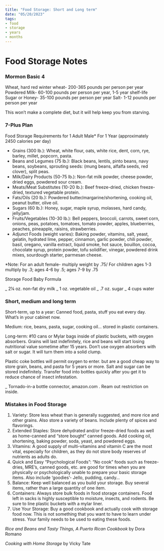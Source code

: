 ```yaml
---
title: "Food Storage: Short and Long term"
date: "05/20/2023"
tags:
- food
- storage
- years
- months
---
```


# Food Storage Notes

### Mormon Basic 4

Wheat, hard red winter wheat- 200-365 pounds per person per year
Powdered Milk- 60-100 pounds per person per year, 1-5 year shelf-life
Sugar or Honey- 35-100 pounds per person per year
Salt- 1-12 pounds per person per year

This won’t make a complete diet, but it will help keep you from starving.

### 7-Plus Plan

Food Storage Requirements for 1 Adult Male* For 1 Year
(approximately 2450 calories per day)

- Grains (300 lb.): Wheat, white flour, oats, white rice, dent, corn, rye, barley, millet, popcorn, pasta.
- Beans and Legumes (75 lb.): Black beans, lentils, pinto beans, navy beans, soybeans, sprouting seeds: (mung beans, alfalfa seeds, red clover), split peas.
- Milk/Dairy Products (50-75 lb.): Non-fat milk powder, cheese powder, dried eggs, powdered sour cream.
- Meats/Meat Substitutes (10-20 lb.): Beef freeze-dried, chicken freeze-dried, textured vegetable protein.
- Fats/Oils (20 lb.): Powdered butter/margarine/shortening, cooking oil, peanut butter, olive oil.
- Sugars (60 lb.): Honey, sugar, maple syrup, molasses, hard candy, jelly/jam.
- Fruits/Vegetables (10-30 lb.): Bell peppers, broccoli, carrots, sweet corn, onions, peas, potatoes, tomatoes, tomato powder, apples, blueberries, peaches, pineapple, raisins, strawberries.
- Adjunct Foods (weight varies): Baking powder, vitamins, salt, yeast, gelatin, hydrated lime, pepper, cinnamon, garlic powder, chili powder, basil, oregano, vanilla extract, liquid smoke, hot sauce, bouillon, cocoa, chocolate syrup, protein powder, tofu solidifier, vinegar, powdered drink mixes, sourdough starter, parmesan cheese.

*Note: For an adult female- multiply weight by .75/ For children ages 1-3 multiply by .3; ages 4-6 by .5; ages 7-9 by .75

Storage Food Baby Formula

_ 2¼ oz. non-fat dry milk
_ 1 oz. vegetable oil
_ .7 oz. sugar
_ 4 cups water  

### Short, medium and long term

Short-term, up to a year: Canned food, pasta, stuff you eat every day. What’s in your cabinet now.

Medium: rice, beans, pasta, sugar, cooking oil… stored in plastic containers.

Long-term: #10 cans or Mylar bags inside of plastic buckets, with oxygen absorbers. Grains will last indefinitely, rice and beans will start losing nutritional value sometime after 15 years. Don’t use oxygen absorbers with salt or sugar. It will turn them into a solid clump.

Plastic coke bottles will permit oxygen to enter. but are a good cheap way to store grain, beans, and pasta for 5 years or more. Salt and sugar can be stored indefinitely. Transfer food into bottles quickly after you get it to reduce chance of insect infestation.

_ Tornado-in-a bottle connector, amazon.com . Ream out restriction on inside.

### Mistakes in Food Storage

1. Variety: Store less wheat than is generally suggested, and more rice and other grains. Also store a variety of beans. Include plenty of spices and flavorings.
2. Extended Staples: Store dehydrated and/or freeze-dried foods as well as home-canned and “store bought” canned goods. Add cooking oil, shortening, baking powder, soda, yeast, and powdered eggs.
3. Vitamins: A good supply of multi-vitamins and vitamin C are the most vital, especially for children, as they do not store body reserves of nutrients as adults do.
4. Quick and Easy “Psychological Foods”: “No cook” foods such as freeze-dries, MRE’s, canned goods, etc. are good for times when you are physically or psychologically unable to prepare your basic storage items. Also include ‘goodies’- Jello, pudding, candy…
5. Balance: Keep well balanced as you build your storage. Buy several items, rather than a large quantity of one item.
6. Containers: Always store bulk foods in food storage containers. Food left in sacks is highly susceptible to moisture, insects, and rodents. Be sure to line plastic buckets with a mylar liner.
7. Use Your Storage: Buy a good cookbook and actually cook with storage food now. This is not something that you want to have to learn under stress. Your family needs to be used to eating these foods.

_Rice and Beans and Tasty Things, A Puerto Rican Cookbook_ by Dora Romano

_Cooking with Home Storage_ by Vicky Tate